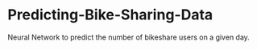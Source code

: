 # Predicting-Bike-Sharing-Data
Neural Network to predict the number of bikeshare users on a given day.
